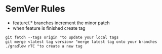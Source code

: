 # SemVer Rules

+ feature/.* branches increment the minor patch
+ when feature is finished create tag

```
git fetch --tags origin "to update your local tags
git merge <latest tag version> "merge latest tag onto your branches
./gradlew rTC "to create a new tag
```
